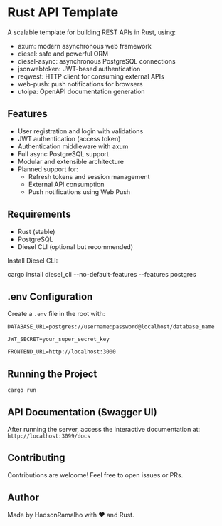 # Rust API Template

A scalable template for building REST APIs in Rust, using:

- axum: modern asynchronous web framework
- diesel: safe and powerful ORM
- diesel-async: asynchronous PostgreSQL connections
- jsonwebtoken: JWT-based authentication
- reqwest: HTTP client for consuming external APIs
- web-push: push notifications for browsers
- utoipa: OpenAPI documentation generation


## Features

- User registration and login with validations
- JWT authentication (access token)
- Authentication middleware with axum
- Full async PostgreSQL support
- Modular and extensible architecture
- Planned support for:
  - Refresh tokens and session management
  - External API consumption
  - Push notifications using Web Push

## Requirements

- Rust (stable)
- PostgreSQL
- Diesel CLI (optional but recommended)

Install Diesel CLI:

cargo install diesel_cli --no-default-features --features postgres


## .env Configuration

Create a `.env` file in the root with:

```
DATABASE_URL=postgres://username:password@localhost/database_name

JWT_SECRET=your_super_secret_key

FRONTEND_URL=http://localhost:3000
```


## Running the Project

```cargo run```

## API Documentation (Swagger UI)

After running the server, access the interactive documentation at:
```http://localhost:3099/docs```

## Contributing

Contributions are welcome! Feel free to open issues or PRs.


## Author

Made by HadsonRamalho with ❤️ and Rust.
